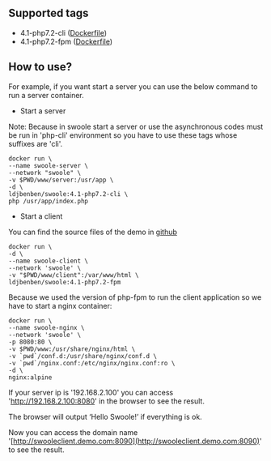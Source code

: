 ## Supported tags

- 4.1-php7.2-cli ([Dockerfile](https://github.com/liudejin/docker-images/blob/master/swoole/4.1-php7.2-cli/Dockerfile))
- 4.1-php7.2-fpm ([Dockerfile](https://github.com/liudejin/docker-images/blob/master/swoole/4.1-php7.2-fpm/Dockerfile))

## How to use?

For example, if you want start a server you can use the below command to run a server container.

- Start a server

Note: Because in swoole start a server or use the asynchronous codes must be run in 'php-cli' environment
so you have to use these tags whose suffixes are 'cli'. 

```
docker run \
--name swoole-server \
--network "swoole" \
-v $PWD/www/server:/usr/app \
-d \
ldjbenben/swoole:4.1-php7.2-cli \
php /usr/app/index.php
```

- Start a client

You can find the source files of the demo in [github](https://github.com/liudejin/docker-images/tree/master/swoole/demo)

```
docker run \
-d \
--name swoole-client \
--network 'swoole' \
-v "$PWD/www/client":/var/www/html \
ldjbenben/swoole:4.1-php7.2-fpm
```

Because we used the version of php-fpm to run the client application so we have to start a nginx container:

```
docker run \
--name swoole-nginx \
--network 'swoole' \
-p 8080:80 \
-v $PWD/www:/usr/share/nginx/html \
-v `pwd`/conf.d:/usr/share/nginx/conf.d \
-v `pwd`/nginx.conf:/etc/nginx/nginx.conf:ro \
-d \
nginx:alpine
```

If your server ip is '192.168.2.100' you can access 'http://192.168.2.100:8080' in the browser to see the result.

The browser will output ‘Hello Swoole!’ if everything is ok.

Now you can access the domain name '[http://swooleclient.demo.com:8090](http://swooleclient.demo.com:8090)' to see the result.
